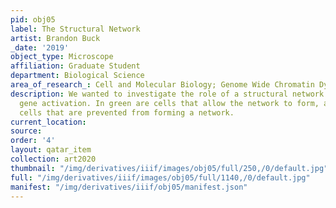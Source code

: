 ```yaml
---
pid: obj05
label: The Structural Network
artist: Brandon Buck
_date: '2019'
object_type: Microscope
affiliation: Graduate Student
department: Biological Science
area_of_research_: Cell and Molecular Biology; Genome Wide Chromatin Dynamics
description: We wanted to investigate the role of a structural network formed during
  gene activation. In green are cells that allow the network to form, and in red are
  cells that are prevented from forming a network.
current_location: 
source: 
order: '4'
layout: qatar_item
collection: art2020
thumbnail: "/img/derivatives/iiif/images/obj05/full/250,/0/default.jpg"
full: "/img/derivatives/iiif/images/obj05/full/1140,/0/default.jpg"
manifest: "/img/derivatives/iiif/obj05/manifest.json"
---
```

